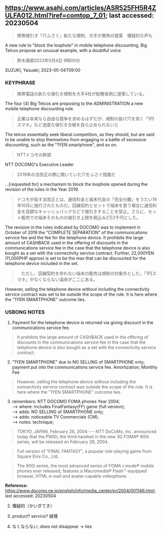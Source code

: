 ## https://www.asahi.com/articles/ASR525FH5R4ZULFA012.html?iref=comtop_7_01; last accessed: 20230504

> 携帯値引き「穴ふさぐ」新たな規制、大手が異例の提案　懐疑的な声も

A new rule to "block the loophole" in mobile telephone discounting, Big Telcos propose an unusual example, with a doubtful voice

> 鈴木康朗2023年5月4日 9時00分

SUZUKI, Yasuaki; 2023-05-04T09:00

### KEYPHRASE

> 携帯電話の新たな値引き規制を大手4社が総務省側に提案している。

The four (4) Big Telcos are proposing to the ADMINISTRATION a new mobile telephone discounting rule.

> 企業は本来なら自由な競争を求めるはずだが、規制の抜け穴を突く「1円スマホ」など過度な値引き合戦を自ら止められないと

The telcos essentially seek liberal competition, as they should, but are said to be unable to stop themselves from engaging in a battle of excessive discounting, such as the "1YEN smartphone", and so on.

> NTTドコモの幹部

NTT DOCOMO's Executive Leader

> 2019年の法改正の際に開いていた穴をふさぐ措置だ

...[requested for] a mechanism to block the loophole opened during the revision of the rules in the Year 2019.

> ドコモが指す法改正とは、通信料金と端末代金の「完全分離」をうたい19年10月に施行されたものだ。回線契約とセットで端末を買う場合に通信料金を高額なキャッシュバックなどで値引きすることを禁止。さらに、セット販売での端末そのものの値引き上限を税込み2万2千円とした。

The revision in the rules indicated by DOCOMO was to implement in October of 2019 the "COMPLETE SEPARATION" of the communications service fee and the fee for the telephone device. It prohibits the large amount of CASHBACK used in the offering of discounts in the communications service fee in the case that the telephone device is also bought as a set with the connectivity service contract. Further, 22,000YEN (11,000PHP approx) is set to be the max that can be discounted for the telephone device included in the set.

>　ただし、回線契約を伴わない端末の販売は規制の対象外とした。「1円スマホ」がなくならない温床がここにある。

However, selling the telephone device without including the connectivity service contract was set to be outside the scope of the rule. It is here where the "1YEN SMARTPHONE" outcome lies.

### USBONG NOTES

1) Payment for the telephone device is returned via giving discount in the communications service fee.

> It prohibits the large amount of CASHBACK used in the offering of discounts in the communications service fee in the case that the telephone device is also bought as a set with the connectivity service contract. 

2) "1YEN SMARTPHONE" due to NO SELLING of SMARTPHONE only; payment put into the communications service fee. Amortization; Monthly Fee

> However, selling the telephone device without including the connectivity service contract was outside the scope of the rule. It is here where the "1YEN SMARTPHONE" outcome lies.

3) remembers: NTT DOCOMO FOMA phones Year 2004;<br/>
--> where: includes FinalFantasy(FF) game (full version);<br/>
--> adds: NO SELLING of SMARTPHONE only;<br/>
--> adds: noticeable TV Commercials (CM);<br/>
--> notes: technique;

> TOKYO, JAPAN, February 26, 2004 --- NTT DoCoMo, Inc. announced today that the P900i, the third handset in the new 3G FOMA® 900i series, will be released on February 29, 2004.

> Full version of "FINAL FANTASY", a popular role-playing game from Square Enix Co., Ltd.

> The 900i series, the most advanced series of FOMA i-mode® mobile phones ever released, features a Macromedia® Flash™-equipped browser, HTML e-mail and avatar-capable videophone. 

<b>Reference:</b> https://www.docomo.ne.jp/english/info/media_center/pr/2004/001146.html; last accessed: 20230504

2) 懐疑的（かいぎてき）

3) product? service? 経理

3) なくならない; does not disappear -> lies
